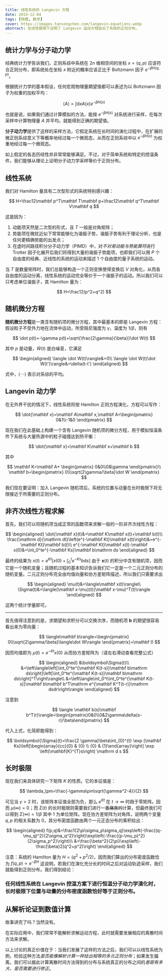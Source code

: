 ```yaml
---
title: 线性系统的 Langevin 方程
date: 2019-12-04
tags: [物理, 数学]
cover: https://images.tansongchen.com/langevin-equations.webp
abstract: 在线性极限下证明了 Langevin 运动方程给出了系统的正则分布。
---
```


## 统计力学与分子动力学

经典统计力学告诉我们，正则系综中系统在 $2n$ 维相空间的坐标 $x=(q,p)$ 应该符合正则分布，即系统处在坐标 $x$ 附近的概率应该正比于 Boltzmann 因子 $e^{-\beta H(q,p)}$。

根据统计力学的基本假设，任何宏观物理量期望值都可以表述为以 Boltzmann 因子为权重的加权平均：

$$
\langle A\rangle=\int\mathrm dxA(x)e^{-\beta H(x)}
$$

也就是说，如果我们通过计算模拟的方法，能按 $e^{-\beta H(x)}$ 对系统进行采样，在每次采样中计算物理量 $A$ 并平均，就能得到正确的期望值。

**分子动力学**提供了这样的采样方法，它假定系统在长时间的演化过程中，在扩展的微正则系综意义下等概率地经过每一个微观态，从而在正则系综中以 $e^{-\beta H(x)}$ 为权重地经过每一个微观态。

如上假定的各态历经性并非常常能够满足。不过，对于简单系统和特定的控温条件，我们能够从理论上证明分子动力学采样等价于正则分布。

## 线性系统

我们对 Hamilton 量具有二次型形式的系统特别感兴趣：

$$
H=\frac12\mathbf p^T\mathbf T\mathbf p+\frac12\mathbf q^T\mathbf V\mathbf q
$$

这是因为：

1. 动能项天然是二次型的形式，且 $T$ 一般是对角矩阵；
2. 势能项在微扰近似下常常能够化为谐振子势，谐振子势有利于理论分析，也是任何更精确势能的出发点；
3. 在虚时间路径积分分子动力学（PIMD）中，对*不对易动能与势能算符*进行 Trotter 因子化展开后我们将得到大量的谐振子势能项，也即我们可以用 *P* 个自由度的经典、近线性的系统的运动来描述 1 个自由度的量子系统的运动。

当 $T$ 是数量矩阵时，我们总能够构造一个正则变换使得变换后 $V$ 对角化，从而各自由度的运动分离，线性系统的运动完全等价于一个谐振子的运动。所以我们可以只考虑单位谐振子，其 Hamilton 量为：

$$
H=\frac12(p^2+q^2)
$$

## 随机微分方程

**随机微分方程**是一类含有随机项的微分方程，其中最基本的即是 Langevin 方程：假设粒子不受外力地在流体中运动，所受阻尼强度为 *γ*，温度为 1/*β*，则有

$$
\dot p(t)=-\gamma p(t)+\sqrt{\frac{2\gamma}{\beta}}\dot W(t)
$$

其中 *p* 是动量，*Ẇ*(*t*) 是白噪音，它满足

$$
\begin{aligned}
\langle \dot W(t)\rangle&=0\\
\langle \dot W(t)\dot W(t')\rangle&=\delta(t-t')
\end{aligned}
$$

式中，$\langle\cdots\rangle$ 表示对系综的平均。

## Langevin 动力学

在无外界干扰的情况下，线性系统将按 Hamilton 正则方程演化，方程可以写作：

$$
\dot{\mathbf x}=\mathbf A\mathbf x,\mathbf A=\begin{pmatrix}
0&1\\-1&0
\end{pmatrix}
$$

现在我们在此基础上构建一个含有 Langevin 随机项的微分方程，用于模拟恒温条件下系统与大量热源中的粒子碰撞达到热平衡：

$$
\dot{\mathbf x}=\mathbf K\mathbf x+\mathbf b
$$

其中

$$
\mathbf K=\mathbf A+
\begin{pmatrix}
0&0\\0&\gamma
\end{pmatrix}\\
\mathbf b=\begin{pmatrix}
0\\\sqrt{2\gamma/\beta}\dot W
\end{pmatrix}
$$

我们现在要证明：加入 Langevin 随机项后，系统的位置与动量在长时极限下将无限接近于所需要的正则分布。

## 非齐次线性方程求解

首先，我们可以将随机项当成正常的函数项来求解一般的一阶非齐次线性方程：

$$
\begin{aligned}
\dot{\mathbf x}(t)&=\mathbf K\mathbf x(t)+\mathbf b(t)\\
\frac{\mathrm d}{\mathrm dt}\left(e^{-\mathbf Kt}\mathbf x(t)\right)&=e^{-\mathbf Kt}\mathbf b(t)\\
e^{-\mathbf Kt}\mathbf x(t)-\mathbf x(0)&=\int_0^te^{-\mathbf Ks}\mathbf b\mathrm ds
\end{aligned}
$$

最终的结果为 $x(t)=e^{Kt}[x(0)+\int_0^te^{-Ks}b\mathrm ds]$ 由于 **x**(*t*) 的积分中含有随机项，因而它是一个随机变量；且随机过程的基本知识告诉我们它一定是一个二元正则分布的随机变量。二元正则分布完全由均值向量和协方差矩阵描述，所以我们只需要求出

$$
\begin{aligned}
\mu(t)&=\langle\mathbf x(t)\rangle\\
\Sigma(t)&=\langle(\mathbf x-\mu)(t)(\mathbf x-\mu)^T(t)\rangle
\end{aligned}
$$

这两个统计学量即可。

---

首先值得注意到的是，求期望和求积分可以交换次序，而随机项 **b** 的期望很容易看出来为零向量：

$$
\langle\mathbf b\rangle=\begin{pmatrix}
0\\\sqrt{2\gamma/\beta}\langle\dot W\rangle
\end{pmatrix}=\mathbf 0
$$

因而均值即为 $\mu(t)=e^{-Kt}x(0)$ 从而协方差矩阵为（请左右滑动查看完整公式）

$$
\begin{aligned}
&\boldsymbol\Sigma(t)\\
&=\left\langle\left[\int_0^te^{\mathbf K(t-s)}\mathbf b\mathrm ds\right]\left[\int_0^te^{\mathbf K(t-s)}\mathbf b\mathrm ds\right]^T\right\rangle\\
&=\left\langle\int_0^t\int_0^te^{\mathbf K(t-s)}\mathbf b\mathbf b^T\mathrm e^{\mathbf K^T(t-r)}\mathrm dsdr\right\rangle
\end{aligned}
$$

注意到

$$
\langle \mathbf b(s)\mathbf b^T(r)\rangle=\begin{pmatrix}0&0\\0&2\gamma\delta(s-r)/\beta\end{pmatrix}
$$

代入上式，化简即能得到：

$$
\boldsymbol{\Sigma}(t)=\frac{2 \gamma}\beta\int_{0}^{t} \exp (\mathbf Ks)\left[\begin{array}{cc}{0} & {0} \\ {0} & {1}\end{array}\right] \exp \left(\mathbf{K}^{T}s\right) \mathrm d s
$$

## 长时极限

现在我们来具体研究一下矩阵 $K$ 的性质。它的本征值是：

$$
\lambda_\pm=\frac{-\gamma\pm\sqrt{\gamma^2-4}}{2}
$$

可见当 $\gamma>2$ 时，该矩阵本征值全部为负，那么 $e^{Kt}$ 在 $t\to\infty$ 时趋于零矩阵。因而 $\mu(\infty)=0$；而 $\Sigma(t)$ 的长时极限则需要我们进行一番~~痛苦的~~计算，但最终我们可以得到 $\Sigma(\infty)=1/\beta$ 其中 $1$ 为单位矩阵。现在协方差矩阵为对角阵，说明两个变量 $q,p$ 的相关系数为 0，其分布密度函数由两个一元正态分布的乘积给出：

$$
\begin{aligned}
f(p,q)&=\frac1{2\pi\sigma_p\sigma_q}\exp\left(-\frac{(q-\mu_q)^2}{2\sigma_q^2}\right)\exp\left(-\frac{(p-\mu_p)^2}{2\sigma_p^2}\right)\\
&=\frac{\beta^2}{2\pi}\exp\left(-\frac{\beta}2(q^2+p^2)\right)
\end{aligned}
$$

注意：系统的 Hamilton 量为 $H=(q^2+p^2/2)$，因而我们算出的分布密度函数恰为 $f(q,p)\propto e^{-\beta H}$ 这说明，若我们在演化充分长的时间之后对运动轨迹采样，我们就能得到正则分布。我们得到结论：

### 任何线性系统在 Langevin 控温方案下进行恒温分子动力学演化时，长时极限下位置与动量的分布密度函数恰好等于正则分布。

## 从解析论证到数值计算

故事讲完了吗？当然没有。

在实际应用中，我们常常不能解析求解运动方程，此时就需要发展相应的离散时间方法来求解。

以上讨论的真正价值在于：当我们发展了这样的方法之后，我们可以以线性系统为例，检验这种方法*是否能像解析计算一样给出相等的多元正则分布*；如果发生偏离，我们可以据此计算离散时间方法得到的分布与系统真正的分布之间的*差距有多大、是否需要进行修正*。
